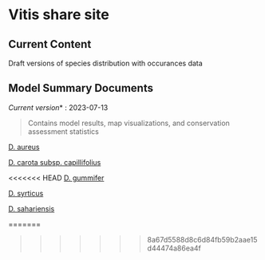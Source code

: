 # Vitis share site

## Current Content

Draft versions of species distribution with occurances data 


## Model Summary Documents
*Current version** : 2023-07-13

> Contains model results, map visualizations, and conservation assessment statistics

<a href="https://geospatialcentroid.github.io/Daucus/Daucus_aureus.html" target="_blank">D. aureus</a>

<a href="https://geospatialcentroid.github.io/Daucus/Daucus_carota_subsp._capillifolius.html" target="_blank">D. carota subsp. capillifolius</a>

<<<<<<< HEAD
<a href="https://geospatialcentroid.github.io/Daucus/Daucus_carota_subsp._gummifer.html" target="_blank">D. gummifer</a>

<a href="https://geospatialcentroid.github.io/Daucus/Daucus_syrticus.html" target="_blank">D. syrticus</a>

<a href="https://geospatialcentroid.github.io/Daucus/Daucus_sahariensis.html" target="_blank">D. sahariensis</a>

=======
>>>>>>> 8a67d5588d8c6d84fb59b2aae15d44474a86ea4f
